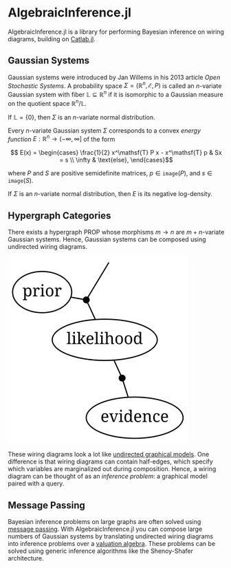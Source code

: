 # AlgebraicInference.jl

AlgebraicInference.jl is a library for performing Bayesian inference on wiring diagrams, 
building on [Catlab.jl](https://algebraicjulia.github.io/Catlab.jl/dev/).

## Gaussian Systems

Gaussian systems were introduced by Jan Willems in his 2013 article *Open Stochastic
Systems*. A probability space $\Sigma = (\mathbb{R}^n, \mathcal{E}, P)$ is called an
$n$-variate Gaussian system with fiber $\mathbb{L} \subseteq \mathbb{R}^n$ if it is
isomorphic to a Gaussian measure on the quotient space $\mathbb{R}^n / \mathbb{L}$.

If $\mathbb{L} = \{0\}$, then $\Sigma$ is an $n$-variate normal distribution.

Every $n$-variate Gaussian system $\Sigma$ corresponds to a convex *energy function* 
$E: \mathbb{R}^n \to (-\infty, \infty]$ of the form
```math
    E(x) = \begin{cases}
        \frac{1}{2} x^\mathsf{T} P x - x^\mathsf{T} p & Sx = s \\
        \infty                                        & \text{else},
    \end{cases}
```
where $P$ and $S$ are positive semidefinite matrices, $p \in \mathtt{image}(P)$, and
$s \in \mathtt{image}(S)$.

If $\Sigma$ is an $n$-variate normal distribution, then $E$ is its negative
log-density.

## Hypergraph Categories

There exists a hypergraph PROP whose morphisms $m \to n$ are $m + n$-variate Gaussian
systems. Hence, Gaussian systems can be composed using undirected wiring diagrams.

![inference](./inference.svg)

These wiring diagrams look a lot like
[undirected graphical models](https://en.wikipedia.org/wiki/Graphical_model). One difference
is that wiring diagrams can contain half-edges, which specify which variables are
marginalized out during composition. Hence, a wiring diagram can be thought of as an
*inference problem*: a graphical model paired with a query.

## Message Passing

Bayesian inference problems on large graphs are often solved using
[message passing](https://en.wikipedia.org/wiki/Belief_propagation).
With AlgebraicInference.jl you can compose large numbers of Gaussian systems by translating
undirected wiring diagrams into inference problems over a
[valuation algebra](https://en.wikipedia.org/wiki/Information_algebra). These problems can
be solved using generic inference algorithms like the Shenoy-Shafer architecture.
